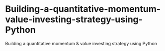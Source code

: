 # Building-a-quantitative-momentum-value-investing-strategy-using-Python
Building a quantitative momentum &amp; value investing strategy using Python
